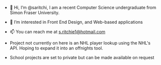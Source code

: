 - 👋 Hi, I’m @saritchi, I am a recent Computer Science undergraduate from Simon Fraser University.
- 👀 I’m interested in Front End Design, and Web-based applications
- 📫 You can reach me at s.ritchie1@hotmail.com

- Project not currently on here is an NHL player lookup using the NHL's API. Hoping to expand it into an offnights tool.
- School projects are set to private but can be made available on request

<!---
saritchi/saritchi is a ✨ special ✨ repository because its `README.md` (this file) appears on your GitHub profile.
You can click the Preview link to take a look at your changes.
--->
